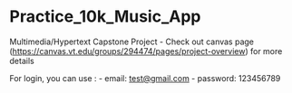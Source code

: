 # Practice_10k_Music_App
Multimedia/Hypertext Capstone Project - Check out canvas page (https://canvas.vt.edu/groups/294474/pages/project-overview) for more details

For login, you can use : 
    - email: test@gmail.com
    - password: 123456789
